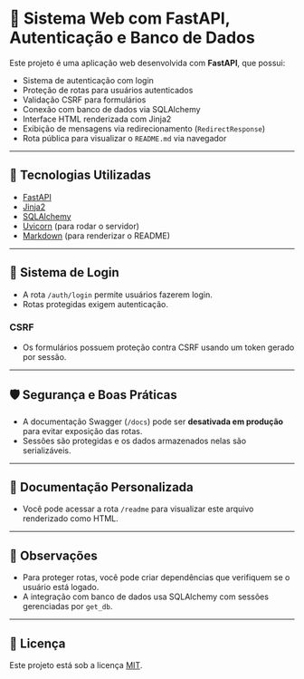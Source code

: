# 🔐 Sistema Web com FastAPI, Autenticação e Banco de Dados

Este projeto é uma aplicação web desenvolvida com **FastAPI**, que possui:

- Sistema de autenticação com login
- Proteção de rotas para usuários autenticados
- Validação CSRF para formulários
- Conexão com banco de dados via SQLAlchemy
- Interface HTML renderizada com Jinja2
- Exibição de mensagens via redirecionamento (`RedirectResponse`)
- Rota pública para visualizar o `README.md` via navegador

---

## 🚀 Tecnologias Utilizadas

- [FastAPI](https://fastapi.tiangolo.com/)
- [Jinja2](https://jinja.palletsprojects.com/)
- [SQLAlchemy](https://www.sqlalchemy.org/)
- [Uvicorn](https://www.uvicorn.org/) (para rodar o servidor)
- [Markdown](https://python-markdown.github.io/) (para renderizar o README)

---

## 🔐 Sistema de Login

- A rota `/auth/login` permite usuários fazerem login.
- Rotas protegidas exigem autenticação.

### CSRF

- Os formulários possuem proteção contra CSRF usando um token gerado por sessão.

---

## 🛡️ Segurança e Boas Práticas

- A documentação Swagger (`/docs`) pode ser **desativada em produção** para evitar exposição das rotas.
- Sessões são protegidas e os dados armazenados nelas são serializáveis.

---

## 📘 Documentação Personalizada

- Você pode acessar a rota `/readme` para visualizar este arquivo renderizado como HTML.

---


## 🧠 Observações

- Para proteger rotas, você pode criar dependências que verifiquem se o usuário está logado.
- A integração com banco de dados usa SQLAlchemy com sessões gerenciadas por `get_db`.

---

## 📝 Licença

Este projeto está sob a licença [MIT](LICENSE).
